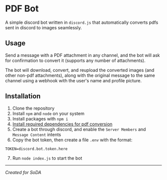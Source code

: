 # PDF Bot

A simple discord bot written in `discord.js` that automatically converts pdfs sent in discord to images seamlessly.

## Usage

Send a message with a PDF attachment in any channel, and the bot will ask for confirmation to convert it (supports any number of attachments).

The bot will download, convert, and reupload the converted images (and other non-pdf attachments), along with the original message to the same channel using a webhook with the user's name and profile picture. 

## Installation

1. Clone the repository
2. Install `npm` and `node` on your system
3. Install packages with `npm i`
4. [Install required dependencies for pdf conversion](https://github.com/yakovmeister/pdf2image/blob/HEAD/docs/gm-installation.md)
5. Create a bot through discord, and enable the `Server Members` and `Message Content` intents
6. Copy the bot token, then create a file `.env` with the format:
```
TOKEN=discord.bot.token.here
```
7. Run `node index.js` to start the bot

<hr>

*Created for SoDA*